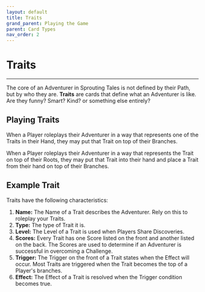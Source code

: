 ```yaml
---
layout: default
title: Traits
grand_parent: Playing the Game
parent: Card Types
nav_order: 2
---
```


# Traits

--- 

The core of an Adventurer in Sprouting Tales is not defined by their Path, but by who they are. **Traits** are cards that define what an Adventurer is like. Are they funny? Smart? Kind? or something else entirely? 

## Playing Traits

When a Player roleplays their Adventurer in a way that represents one of the Traits in their Hand, they may put that Trait on top of their Branches. 

When a Player roleplays their Adventurer in a way that represents the Trait on top of their Roots, they may put that Trait into their hand and place a Trait from their hand on top of their Branches. 

## Example Trait

Traits have the following characteristics: 

1. **Name:** The Name of a Trait describes the Adventurer. Rely on this to roleplay your Traits. 
2. **Type:** The type of Trait it is. 
3. **Level:** The Level of a Trait is used when Players Share Discoveries. 
4. **Scores:** Every Trait has one Score listed on the front and another listed on the back. The Scores are used to determine if an Adventurer is successful in overcoming a Challenge.   
5. **Trigger:** The Trigger on the front of a Trait states when the Effect will occur. Most Traits are triggered when the Trait becomes the top of a Player's branches.
6. **Effect:** The Effect of a Trait is resolved when the Trigger condition becomes true.

